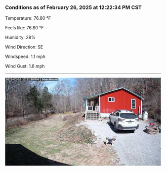 ### Conditions as of February 26, 2025 at 12:22:34 PM CST 

Temperature: 76.80 &deg;F

Feels like: 76.80 &deg;F

Humidity: 28%

Wind Direction: SE

Windspeed: 1.1 mph

Wind Gust: 1.6 mph

---

<img src="./images/latest.jpeg"/>

